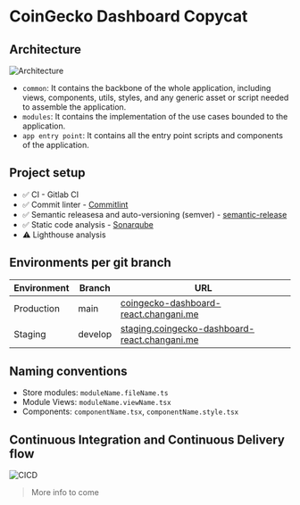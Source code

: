 # CoinGecko Dashboard Copycat

## Architecture

![Architecture](./docs/architecture.png)

- `common`: It contains the backbone of the whole application, including views, components, utils, styles, and any generic asset or script needed to assemble the application.
- `modules`: It contains the implementation of the use cases bounded to the application.
- `app entry point`: It contains all the entry point scripts and components of the application.

## Project setup

- ✅ CI - Gitlab CI
- ✅ Commit linter - [Commitlint](https://commitlint.js.org/#/)
- ✅ Semantic releasesa and auto-versioning (semver) - [semantic-release](https://semantic-release.gitbook.io/semantic-release/)
- ✅ Static code analysis - [Sonarqube](https://sonarqube.changani.me/dashboard?id=flowck_coingecko-dashboard-copycat-react)
- ⚠️ Lighthouse analysis

## Environments per git branch

| Environment | Branch  | URL                                                                                                |
| ----------- | ------- | -------------------------------------------------------------------------------------------------- |
| Production  | main    | [coingecko-dashboard-react.changani.me](https://coingecko-dashboard-react.changani.me)             |
| Staging     | develop | [staging.coingecko-dashboard-react.changani.me](https://dev.coingecko-dashboard-react.changani.me) |

## Naming conventions

- Store modules: `moduleName.fileName.ts`
- Module Views: `moduleName.viewName.tsx`
- Components: `componentName.tsx`, `componentName.style.tsx`

## Continuous Integration and Continuous Delivery flow

![CICD](./docs/cicd.png)

> More info to come
